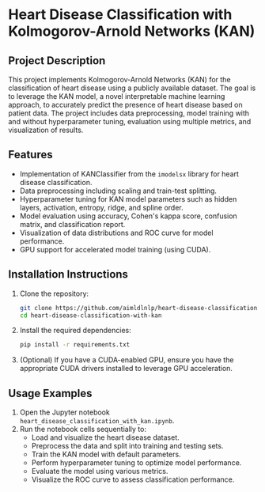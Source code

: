 # Heart Disease Classification with Kolmogorov-Arnold Networks (KAN)

## Project Description
This project implements Kolmogorov-Arnold Networks (KAN) for the classification of heart disease using a publicly available dataset. The goal is to leverage the KAN model, a novel interpretable machine learning approach, to accurately predict the presence of heart disease based on patient data. The project includes data preprocessing, model training with and without hyperparameter tuning, evaluation using multiple metrics, and visualization of results.

## Features
- Implementation of KANClassifier from the `imodelsx` library for heart disease classification.
- Data preprocessing including scaling and train-test splitting.
- Hyperparameter tuning for KAN model parameters such as hidden layers, activation, entropy, ridge, and spline order.
- Model evaluation using accuracy, Cohen's kappa score, confusion matrix, and classification report.
- Visualization of data distributions and ROC curve for model performance.
- GPU support for accelerated model training (using CUDA).

## Installation Instructions
1. Clone the repository:
   ```bash
   git clone https://github.com/aimldlnlp/heart-disease-classification-with-kan.git
   cd heart-disease-classification-with-kan
   ```
2. Install the required dependencies:
   ```bash
   pip install -r requirements.txt
   ```
3. (Optional) If you have a CUDA-enabled GPU, ensure you have the appropriate CUDA drivers installed to leverage GPU acceleration.

## Usage Examples
1. Open the Jupyter notebook `heart_disease_classification_with_kan.ipynb`.
2. Run the notebook cells sequentially to:
   - Load and visualize the heart disease dataset.
   - Preprocess the data and split into training and testing sets.
   - Train the KAN model with default parameters.
   - Perform hyperparameter tuning to optimize model performance.
   - Evaluate the model using various metrics.
   - Visualize the ROC curve to assess classification performance.
